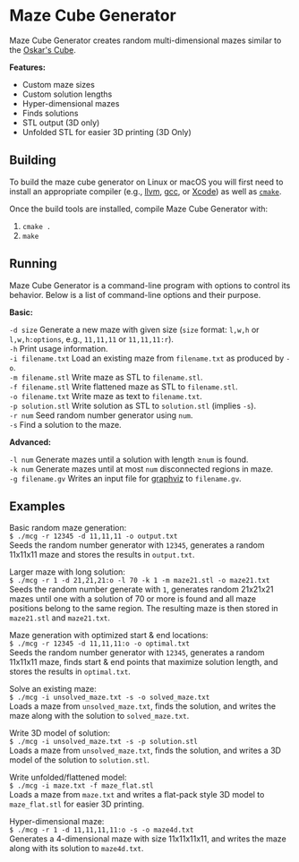 # Maze Cube Generator

Maze Cube Generator creates random multi-dimensional mazes similar to the
[Oskar's Cube](https://oskarvandeventer.nl/bitsandpieces.html).

**Features:**
 * Custom maze sizes
 * Custom solution lengths
 * Hyper-dimensional mazes
 * Finds solutions
 * STL output (3D only)
 * Unfolded STL for easier 3D printing (3D Only)

## Building
To build the maze cube generator on Linux or macOS you will first need to
install an appropriate compiler (e.g., [llvm](https://llvm.org/), [gcc](https://gcc.gnu.org/), or [Xcode](https://developer.apple.com/xcode/)) as well as [`cmake`](https://cmake.org/).

Once the build tools are installed, compile Maze Cube Generator with:
 1. `cmake .`
 2. `make`

## Running
Maze Cube Generator is a command-line program with options to control its
behavior.  Below is a list of command-line options and their purpose.

**Basic:**

`-d size` Generate a new maze with given size (`size` format: `l,w,h` or `l,w,h:options`, e.g., `11,11,11` or `11,11,11:r`).<br/>
`-h` Print usage information.<br/>
`-i filename.txt` Load an existing maze from `filename.txt` as produced by `-o`.<br/>
`-m filename.stl` Write maze as STL to `filename.stl`.<br/>
`-f filename.stl` Write flattened maze as STL to `filename.stl`.<br/>
`-o filename.txt` Write maze as text to `filename.txt`.<br/>
`-p solution.stl` Write solution as STL to `solution.stl` (implies `-s`).<br/>
`-r num` Seed random number generator using `num`.<br/>
`-s` Find a solution to the maze.<br/>

**Advanced:**

`-l num` Generate mazes until a solution with length &geq;`num` is found.<br/>
`-k num` Generate mazes until at most `num` disconnected regions in maze.<br/>
`-g filename.gv` Writes an input file for [graphviz](https://graphviz.org/) to `filename.gv`.

## Examples
Basic random maze generation:<br/>
`$ ./mcg -r 12345 -d 11,11,11 -o output.txt`<br/>
Seeds the random number generator with `12345`, generates a random 11x11x11 maze and stores the results in `output.txt`.

Larger maze with long solution:<br/>
`$ ./mcg -r 1 -d 21,21,21:o -l 70 -k 1 -m maze21.stl -o maze21.txt`<br/>
Seeds the random number generate with `1`, generates random 21x21x21 mazes
until one with a solution of 70 or more is found and all maze positions belong
to the same region.  The resulting maze is then stored in `maze21.stl` and
`maze21.txt`.

Maze generation with optimized start & end locations:<br/>
`$ ./mcg -r 12345 -d 11,11,11:o -o optimal.txt`<br/>
Seeds the random number generator with `12345`, generates a random 11x11x11 maze, finds start & end points that maximize solution length, and stores the results in `optimal.txt`.

Solve an existing maze:<br/>
`$ ./mcg -i unsolved_maze.txt -s -o solved_maze.txt`<br/>
Loads a maze from `unsolved_maze.txt`, finds the solution, and writes the maze
along with the solution to `solved_maze.txt`.

Write 3D model of solution:<br/>
`$ ./mcg -i unsolved_maze.txt -s -p solution.stl`<br/>
Loads a maze from `unsolved_maze.txt`, finds the solution, and writes a 3D
model of the solution to `solution.stl`.

Write unfolded/flattened model:<br/>
`$ ./mcg -i maze.txt -f maze_flat.stl`<br/>
Loads a maze from `maze.txt` and writes a flat-pack style 3D model to
`maze_flat.stl` for easier 3D printing.

Hyper-dimensional maze:<br/>
`$ ./mcg -r 1 -d 11,11,11,11:o -s -o maze4d.txt`<br/>
Generates a 4-dimensional maze with size 11x11x11x11, and writes the maze
along with its solution to `maze4d.txt`.
